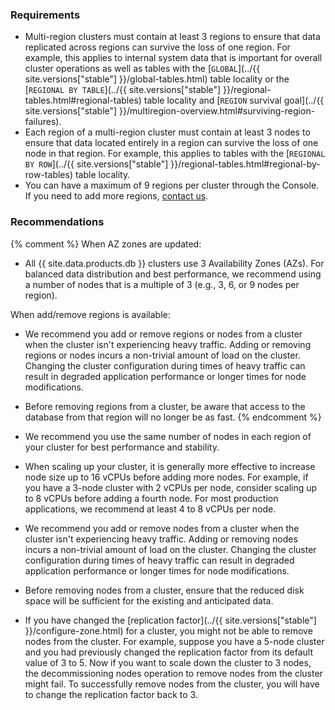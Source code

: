 ### Requirements

- Multi-region clusters must contain at least 3 regions to ensure that data replicated across regions can survive the loss of one region. For example, this applies to internal system data that is important for overall cluster operations as well as tables with the [`GLOBAL`](../{{ site.versions["stable"] }}/global-tables.html) table locality or the [`REGIONAL BY TABLE`](../{{ site.versions["stable"] }}/regional-tables.html#regional-tables) table locality and [`REGION` survival goal](../{{ site.versions["stable"] }}/multiregion-overview.html#surviving-region-failures). 
-  Each region of a multi-region cluster must contain at least 3 nodes to ensure that data located entirely in a region can survive the loss of one node in that region. For example, this applies to tables with the [`REGIONAL BY ROW`](../{{ site.versions["stable"] }}/regional-tables.html#regional-by-row-tables) table locality. 
- You can have a maximum of 9 regions per cluster through the Console. If you need to add more regions, [contact us](https://support.cockroachlabs.com).

### Recommendations
{%  comment %}
When AZ zones are updated:
- All {{  site.data.products.db  }} clusters use 3 Availability Zones (AZs). For balanced data distribution and best performance, we recommend using a number of nodes that is a multiple of 3 (e.g., 3, 6, or 9 nodes per region).

When add/remove regions is available:
- We recommend you add or remove regions or nodes from a cluster when the cluster isn't experiencing heavy traffic. Adding or removing regions or nodes incurs a non-trivial amount of load on the cluster. Changing the cluster configuration during times of heavy traffic can result in degraded application performance or longer times for node modifications.
- Before removing regions from a cluster, be aware that access to the database from that region will no longer be as fast.
{%  endcomment %}

- We recommend you use the same number of nodes in each region of your cluster for best performance and stability.
- When scaling up your cluster, it is generally more effective to increase node size up to 16 vCPUs before adding more nodes. For example, if you have a 3-node cluster with 2 vCPUs per node, consider scaling up to 8 vCPUs before adding a fourth node. For most production applications, we recommend at least 4 to 8 vCPUs per node.
- We recommend you add or remove nodes from a cluster when the cluster isn't experiencing heavy traffic. Adding or removing nodes incurs a non-trivial amount of load on the cluster. Changing the cluster configuration during times of heavy traffic can result in degraded application performance or longer times for node modifications.
- Before removing nodes from a cluster, ensure that the reduced disk space will be sufficient for the existing and anticipated data. 
- If you have changed the [replication factor](../{{ site.versions["stable"] }}/configure-zone.html) for a cluster, you might not be able to remove nodes from the cluster. For example, suppose you have a 5-node cluster and you had previously changed the replication factor from its default value of 3 to 5. Now if you want to scale down the cluster to 3 nodes, the decommissioning nodes operation to remove nodes from the cluster might fail. To successfully remove nodes from the cluster, you will have to change the replication factor back to 3.